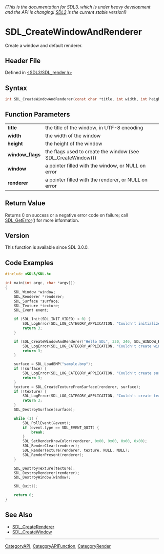 ###### (This is the documentation for SDL3, which is under heavy development and the API is changing! [SDL2](https://wiki.libsdl.org/SDL2/) is the current stable version!)
# SDL_CreateWindowAndRenderer

Create a window and default renderer.

## Header File

Defined in [<SDL3/SDL_render.h>](https://github.com/libsdl-org/SDL/blob/main/include/SDL3/SDL_render.h)

## Syntax

```c
int SDL_CreateWindowAndRenderer(const char *title, int width, int height, SDL_WindowFlags window_flags, SDL_Window **window, SDL_Renderer **renderer);

```

## Function Parameters

|                      |                                                                                  |
| -------------------- | -------------------------------------------------------------------------------- |
| **title**            | the title of the window, in UTF-8 encoding                                       |
| **width**            | the width of the window                                                          |
| **height**           | the height of the window                                                         |
| **window_flags**     | the flags used to create the window (see [SDL_CreateWindow](SDL_CreateWindow)()) |
| **window**           | a pointer filled with the window, or NULL on error                               |
| **renderer**         | a pointer filled with the renderer, or NULL on error                             |

## Return Value

Returns 0 on success or a negative error code on failure; call
[SDL_GetError](SDL_GetError)() for more information.

## Version

This function is available since SDL 3.0.0.

## Code Examples

```c
#include <SDL3/SDL.h>

int main(int argc, char *argv[])
{
    SDL_Window *window;
    SDL_Renderer *renderer;
    SDL_Surface *surface;
    SDL_Texture *texture;
    SDL_Event event;

    if (SDL_Init(SDL_INIT_VIDEO) < 0) {
        SDL_LogError(SDL_LOG_CATEGORY_APPLICATION, "Couldn't initialize SDL: %s", SDL_GetError());
        return 3;
    }

    if (SDL_CreateWindowAndRenderer("Hello SDL", 320, 240, SDL_WINDOW_RESIZABLE, &window, &renderer)) {
        SDL_LogError(SDL_LOG_CATEGORY_APPLICATION, "Couldn't create window and renderer: %s", SDL_GetError());
        return 3;
    }

    surface = SDL_LoadBMP("sample.bmp");
    if (!surface) {
        SDL_LogError(SDL_LOG_CATEGORY_APPLICATION, "Couldn't create surface from image: %s", SDL_GetError());
        return 3;
    }
    texture = SDL_CreateTextureFromSurface(renderer, surface);
    if (!texture) {
        SDL_LogError(SDL_LOG_CATEGORY_APPLICATION, "Couldn't create texture from surface: %s", SDL_GetError());
        return 3;
    }
    SDL_DestroySurface(surface);

    while (1) {
        SDL_PollEvent(&event);
        if (event.type == SDL_EVENT_QUIT) {
            break;
        }
        SDL_SetRenderDrawColor(renderer, 0x00, 0x00, 0x00, 0x00);
        SDL_RenderClear(renderer);
        SDL_RenderTexture(renderer, texture, NULL, NULL);
        SDL_RenderPresent(renderer);
    }

    SDL_DestroyTexture(texture);
    SDL_DestroyRenderer(renderer);
    SDL_DestroyWindow(window);

    SDL_Quit();

    return 0;
}
```

## See Also

- [SDL_CreateRenderer](SDL_CreateRenderer)
- [SDL_CreateWindow](SDL_CreateWindow)

----
[CategoryAPI](CategoryAPI), [CategoryAPIFunction](CategoryAPIFunction), [CategoryRender](CategoryRender)

